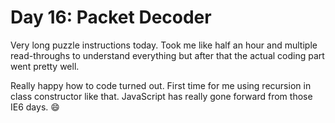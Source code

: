 # Day 16: Packet Decoder

Very long puzzle instructions today. Took me like half an hour and multiple read-throughs to understand everything but after that the actual coding part went pretty well.

Really happy how to code turned out. First time for me using recursion in class constructor like that. JavaScript has really gone forward from those IE6 days. :smile: